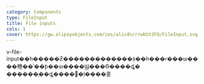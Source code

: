 ```yaml
---
category: Components
type: FileInput
title: File inputs
cols: 1
cover: https://gw.alipayobjects.com/zos/alicdn/rrwbSt3FQ/FileInput.svg
---
```


v-file-input��һ�����Ƶ�������������ṩ��һ���ɾ���ѡ����棬��ʾ��ϸ��ѡ����Ϣ���ϴ����ȡ� ������ֱ��ȡ����׼�ļ����롣
